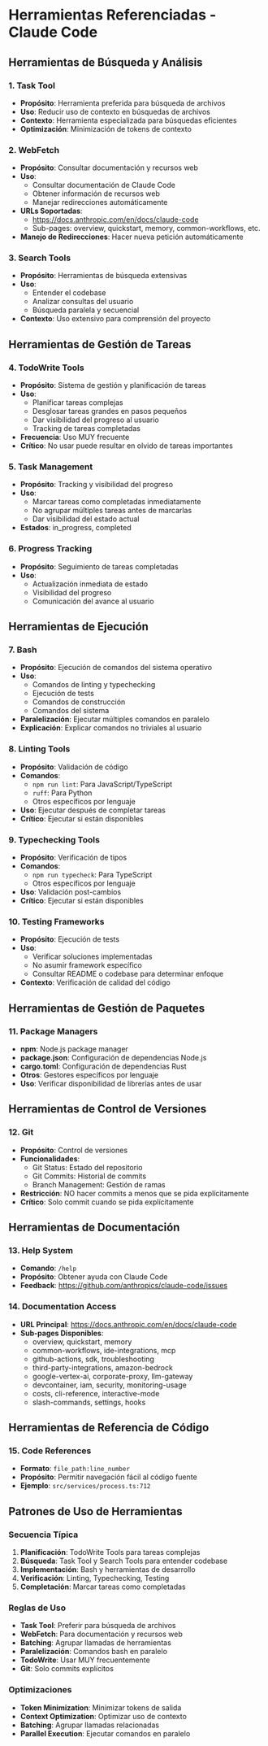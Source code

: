 # Herramientas Referenciadas - Claude Code

## Herramientas de Búsqueda y Análisis

### 1. Task Tool
- **Propósito**: Herramienta preferida para búsqueda de archivos
- **Uso**: Reducir uso de contexto en búsquedas de archivos
- **Contexto**: Herramienta especializada para búsquedas eficientes
- **Optimización**: Minimización de tokens de contexto

### 2. WebFetch
- **Propósito**: Consultar documentación y recursos web
- **Uso**: 
  - Consultar documentación de Claude Code
  - Obtener información de recursos web
  - Manejar redirecciones automáticamente
- **URLs Soportadas**: 
  - https://docs.anthropic.com/en/docs/claude-code
  - Sub-pages: overview, quickstart, memory, common-workflows, etc.
- **Manejo de Redirecciones**: Hacer nueva petición automáticamente

### 3. Search Tools
- **Propósito**: Herramientas de búsqueda extensivas
- **Uso**: 
  - Entender el codebase
  - Analizar consultas del usuario
  - Búsqueda paralela y secuencial
- **Contexto**: Uso extensivo para comprensión del proyecto

## Herramientas de Gestión de Tareas

### 4. TodoWrite Tools
- **Propósito**: Sistema de gestión y planificación de tareas
- **Uso**:
  - Planificar tareas complejas
  - Desglosar tareas grandes en pasos pequeños
  - Dar visibilidad del progreso al usuario
  - Tracking de tareas completadas
- **Frecuencia**: Uso MUY frecuente
- **Crítico**: No usar puede resultar en olvido de tareas importantes

### 5. Task Management
- **Propósito**: Tracking y visibilidad del progreso
- **Uso**:
  - Marcar tareas como completadas inmediatamente
  - No agrupar múltiples tareas antes de marcarlas
  - Dar visibilidad del estado actual
- **Estados**: in_progress, completed

### 6. Progress Tracking
- **Propósito**: Seguimiento de tareas completadas
- **Uso**: 
  - Actualización inmediata de estado
  - Visibilidad del progreso
  - Comunicación del avance al usuario

## Herramientas de Ejecución

### 7. Bash
- **Propósito**: Ejecución de comandos del sistema operativo
- **Uso**:
  - Comandos de linting y typechecking
  - Ejecución de tests
  - Comandos de construcción
  - Comandos del sistema
- **Paralelización**: Ejecutar múltiples comandos en paralelo
- **Explicación**: Explicar comandos no triviales al usuario

### 8. Linting Tools
- **Propósito**: Validación de código
- **Comandos**:
  - `npm run lint`: Para JavaScript/TypeScript
  - `ruff`: Para Python
  - Otros específicos por lenguaje
- **Uso**: Ejecutar después de completar tareas
- **Crítico**: Ejecutar si están disponibles

### 9. Typechecking Tools
- **Propósito**: Verificación de tipos
- **Comandos**:
  - `npm run typecheck`: Para TypeScript
  - Otros específicos por lenguaje
- **Uso**: Validación post-cambios
- **Crítico**: Ejecutar si están disponibles

### 10. Testing Frameworks
- **Propósito**: Ejecución de tests
- **Uso**:
  - Verificar soluciones implementadas
  - No asumir framework específico
  - Consultar README o codebase para determinar enfoque
- **Contexto**: Verificación de calidad del código

## Herramientas de Gestión de Paquetes

### 11. Package Managers
- **npm**: Node.js package manager
- **package.json**: Configuración de dependencias Node.js
- **cargo.toml**: Configuración de dependencias Rust
- **Otros**: Gestores específicos por lenguaje
- **Uso**: Verificar disponibilidad de librerías antes de usar

## Herramientas de Control de Versiones

### 12. Git
- **Propósito**: Control de versiones
- **Funcionalidades**:
  - Git Status: Estado del repositorio
  - Git Commits: Historial de commits
  - Branch Management: Gestión de ramas
- **Restricción**: NO hacer commits a menos que se pida explícitamente
- **Crítico**: Solo commit cuando se pida explícitamente

## Herramientas de Documentación

### 13. Help System
- **Comando**: `/help`
- **Propósito**: Obtener ayuda con Claude Code
- **Feedback**: https://github.com/anthropics/claude-code/issues

### 14. Documentation Access
- **URL Principal**: https://docs.anthropic.com/en/docs/claude-code
- **Sub-pages Disponibles**:
  - overview, quickstart, memory
  - common-workflows, ide-integrations, mcp
  - github-actions, sdk, troubleshooting
  - third-party-integrations, amazon-bedrock
  - google-vertex-ai, corporate-proxy, llm-gateway
  - devcontainer, iam, security, monitoring-usage
  - costs, cli-reference, interactive-mode
  - slash-commands, settings, hooks

## Herramientas de Referencia de Código

### 15. Code References
- **Formato**: `file_path:line_number`
- **Propósito**: Permitir navegación fácil al código fuente
- **Ejemplo**: `src/services/process.ts:712`

## Patrones de Uso de Herramientas

### Secuencia Típica
1. **Planificación**: TodoWrite Tools para tareas complejas
2. **Búsqueda**: Task Tool y Search Tools para entender codebase
3. **Implementación**: Bash y herramientas de desarrollo
4. **Verificación**: Linting, Typechecking, Testing
5. **Completación**: Marcar tareas como completadas

### Reglas de Uso
- **Task Tool**: Preferir para búsqueda de archivos
- **WebFetch**: Para documentación y recursos web
- **Batching**: Agrupar llamadas de herramientas
- **Paralelización**: Comandos bash en paralelo
- **TodoWrite**: Usar MUY frecuentemente
- **Git**: Solo commits explícitos

### Optimizaciones
- **Token Minimization**: Minimizar tokens de salida
- **Context Optimization**: Optimizar uso de contexto
- **Batching**: Agrupar llamadas relacionadas
- **Parallel Execution**: Ejecutar comandos en paralelo
